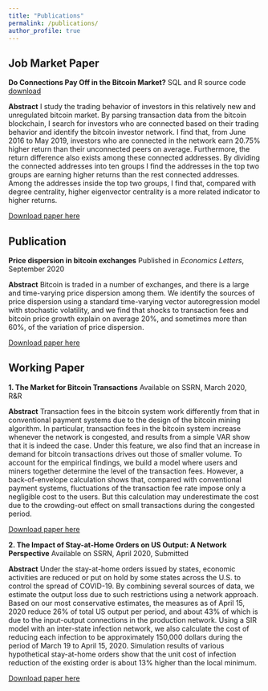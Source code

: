 ```yaml
---
title: "Publications"
permalink: /publications/
author_profile: true
---
```


## Job Market Paper
**Do Connections Pay Off in the Bitcoin Market?**
SQL and R source code [download](https://www.dropbox.com/home/ZichaoYang%20JMP) 

**Abstract** I study the trading behavior of investors in this relatively new and unregulated bitcoin market. By parsing transaction data from the bitcoin blockchain, I search for investors who are connected based on their trading behavior and identify the bitcoin investor network. I find that, from June 2016 to May 2019, investors who are connected in the network earn 20.75% higher return than their unconnected peers on average. Furthermore, the return difference also exists among these connected addresses. By dividing the connected addresses into ten groups I find the addresses in the top two groups are earning higher returns than the rest connected addresses. Among the addresses inside the top two groups, I find that, compared with degree centrality, higher eigenvector centrality is a more related indicator to higher returns. 

[Download paper here](https://www.dropbox.com/home/ZichaoYang%20JMP)
 
## Publication
**Price dispersion in bitcoin exchanges**
Published in *Economics Letters*, September 2020

**Abstract** Bitcoin is traded in a number of exchanges, and there is a large and time-varying price dispersion among them. We identify the sources of price dispersion using a standard time-varying vector autoregression model with stochastic volatility, and we find that shocks to transaction fees and bitcoin price growth explain on average 20%, and sometimes more than 60%, of the variation of price dispersion.

[Download paper here](https://doi.org/10.1016/j.econlet.2020.109379)

## Working Paper
**1. The Market for Bitcoin Transactions**
Available on SSRN, March 2020, R&R

**Abstract** Transaction fees in the bitcoin system work differently from that in conventional payment systems due to the design of the bitcoin mining algorithm. In particular, transaction fees in the bitcoin system increase whenever the network is congested, and results from a simple VAR show that it is indeed the case. Under this feature, we also find that an increase in demand for bitcoin transactions drives out those of smaller volume. To account for the empirical findings, we build a model where users and miners together determine the level of the transaction fees. However, a back-of-envelope calculation shows that, compared with conventional payment systems, fluctuations of the transaction fee rate impose only a negligible cost to the users. But this calculation may underestimate the cost due to the crowding-out effect on small transactions during the congested period.

[Download paper here](https://ssrn.com/abstract=3554458)

**2. The Impact of Stay-at-Home Orders on US Output: A Network Perspective**
Available on SSRN, April 2020, Submitted

**Abstract** Under the stay-at-home orders issued by states, economic activities are reduced or put on hold by some states across the U.S. to control the spread of COVID-19. By combining several sources of data, we estimate the output loss due to such restrictions using a network approach. Based on our most conservative estimates, the measures as of April 15, 2020 reduce 26% of total US output per period, and about 43% of which is due to the input-output connections in the production network. Using a SIR model with an inter-state infection network, we also calculate the cost of reducing each infection to be approximately 150,000 dollars during the period of March 19 to April 15, 2020. Simulation results of various hypothetical stay-at-home orders show that the unit cost of infection reduction of the existing order is about 13% higher than the local minimum.

[Download paper here](https://ssrn.com/abstract=3571866)
